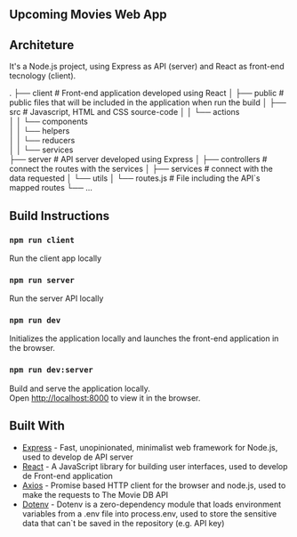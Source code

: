 ## Upcoming Movies Web App

## Architeture

It's a Node.js project, using Express as API (server) and React as front-end tecnology (client).

.
├── client                  # Front-end application developed using React
│   ├── public              # public files that will be included in the application when run the build
│   ├── src                 # Javascript, HTML and CSS source-code 
│   │   └── actions                
│   │   └── components                
│   │   └── helpers        
│   │   └── reducers                
│   │   └── services                
├── server                  # API server developed using Express
│   ├── controllers         # connect the routes with the services
│   ├── services            # connect with the data requested
│   └── utils
│   └── routes.js           # File including the API`s mapped routes
└── ...

## Build Instructions

### `npm run client`

Run the client app locally

### `npm run server`

Run the server API locally

### `npm run dev`

Initializes the application locally and launches the front-end application in the browser.<br>

### `npm run dev:server`

Build and serve the application locally.<br>
Open [http://localhost:8000](http://localhost:8000) to view it in the browser.


## Built With

* [Express](https://expressjs.com/) - Fast, unopinionated, minimalist web framework for Node.js, used to develop de API server
* [React](https://reactjs.org/) - A JavaScript library for building user interfaces, used to develop de Front-end application
* [Axios](https://github.com/axios/axios) - Promise based HTTP client for the browser and node.js, used to make the requests to The Movie DB API
* [Dotenv](https://github.com/motdotla/dotenv) - Dotenv is a zero-dependency module that loads environment variables from a .env file into process.env, used to store the sensitive data that can`t be saved in the repository (e.g. API key)

